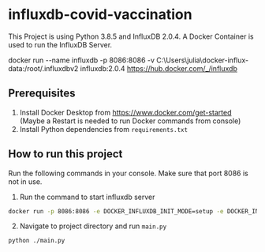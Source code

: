 # influxdb-covid-vaccination
This Project is using Python 3.8.5 and InfluxDB 2.0.4. A Docker Container is used to run the InfluxDB Server.

docker run --name influxdb -p 8086:8086 -v C:\Users\julia\docker-influx-data:/root/.influxdbv2 influxdb:2.0.4
https://hub.docker.com/_/influxdb
## Prerequisites
1. Install Docker Desktop from https://www.docker.com/get-started (Maybe a Restart is needed to run Docker commands from console)
2. Install Python dependencies from `requirements.txt`
## How to run this project
Run the following commands in your console.
Make sure that port 8086 is not in use.

1. Run the command to start influxdb server

```bash
docker run -p 8086:8086 -e DOCKER_INFLUXDB_INIT_MODE=setup -e DOCKER_INFLUXDB_INIT_USERNAME=my-user -e DOCKER_INFLUXDB_INIT_PASSWORD=my-password -e DOCKER_INFLUXDB_INIT_ORG=my-org -e DOCKER_INFLUXDB_INIT_BUCKET=my-bucket -e DOCKER_INFLUXDB_INIT_ADMIN_TOKEN=my-super-secret-auth-token influxdb:2.0.4
``` 
2. Navigate to project directory and run `main.py`
```
python ./main.py
```

